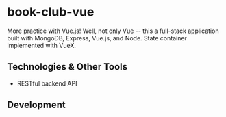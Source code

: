 # book-club-vue

More practice with Vue.js! Well, not only Vue -- this a full-stack application built with MongoDB, Express, Vue.js, and Node. State container implemented with VueX.

## Technologies & Other Tools

-   RESTful backend API

## Development
